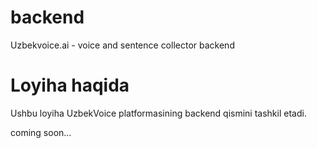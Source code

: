 # backend
Uzbekvoice.ai - voice and sentence collector backend

# Loyiha haqida
Ushbu loyiha UzbekVoice platformasining backend qismini tashkil etadi.

coming soon...
